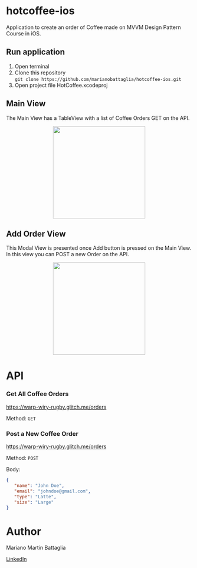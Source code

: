 # hotcoffee-ios
Application to create an order of Coffee made on MVVM Design Pattern Course in iOS.

## Run application
1. Open terminal 
2. Clone this repository\
   `git clone https://github.com/marianobattaglia/hotcoffee-ios.git`
3. Open project file HotCoffee.xcodeproj


## Main View
The Main View has a TableView with a list of Coffee Orders GET on the API.

<div>
<p align = 'center'>
<img src="https://user-images.githubusercontent.com/94753551/223198656-597ebb6c-871a-41fb-9fcc-32ac0075eb23.png" width="250">
</p>
</div>

## Add Order View
This Modal View is presented once Add button is pressed on the Main View. In this view you can POST a new Order on the API.

<div>
<p align = 'center'>
<img src="https://user-images.githubusercontent.com/94753551/223198945-568208a9-0c09-4d08-8904-6110bf86448a.png" width="250">
</p>
</div>

# API

### Get All Coffee Orders

https://warp-wiry-rugby.glitch.me/orders

Method: `GET`

### Post a New Coffee Order

https://warp-wiry-rugby.glitch.me/orders

Method: `POST`

Body: 
```json
{
   "name": "John Doe",
   "email": "johndoe@gmail.com",
   "type": "Latte",
   "size": "Large"
}
```


# Author

Mariano Martin Battaglia 

[LinkedIn](https://www.linkedin.com/in/mmbattaglia/)

